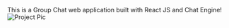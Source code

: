 This is a Group Chat web application built with React JS and Chat Engine!
![Project Pic](https://user-images.githubusercontent.com/56343832/124367275-65ab3180-dc73-11eb-9e50-31f97ca0e7d4.png)

